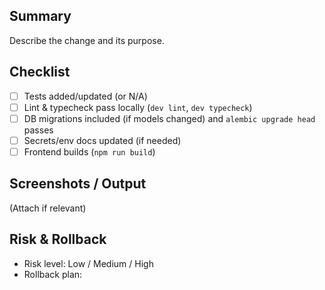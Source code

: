 ﻿## Summary
Describe the change and its purpose.

## Checklist
- [ ] Tests added/updated (or N/A)
- [ ] Lint & typecheck pass locally (`dev lint`, `dev typecheck`)
- [ ] DB migrations included (if models changed) and `alembic upgrade head` passes
- [ ] Secrets/env docs updated (if needed)
- [ ] Frontend builds (`npm run build`)

## Screenshots / Output
(Attach if relevant)

## Risk & Rollback
- Risk level: Low / Medium / High
- Rollback plan:
